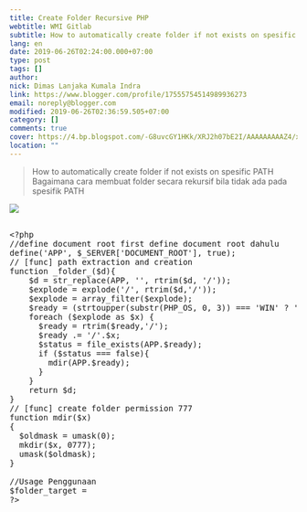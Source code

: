 ```yaml
---
title: Create Folder Recursive PHP
webtitle: WMI Gitlab
subtitle: How to automatically create folder if not exists on spesific PATH
lang: en
date: 2019-06-26T02:24:00.000+07:00
type: post
tags: []
author:
nick: Dimas Lanjaka Kumala Indra
link: https://www.blogger.com/profile/17555754514989936273
email: noreply@blogger.com
modified: 2019-06-26T02:36:59.505+07:00
category: []
comments: true
cover: https://4.bp.blogspot.com/-G8uvcGY1HKk/XRJ2h07bE2I/AAAAAAAAAZ4/xFxE1oVc6nctLlNdnpbGx-xvqOADFqcfQCLcBGAs/s1600/iconfinder_folder_black_PHP_51814.png
location: ""
---
```


<blockquote><span class="tr-en">How to automatically create folder if not exists on spesific PATH</span><br><span class="tr-id">Bagaimana cara membuat folder secara rekursif bila tidak ada pada spesifik PATH</span></blockquote><img src="https://4.bp.blogspot.com/-G8uvcGY1HKk/XRJ2h07bE2I/AAAAAAAAAZ4/xFxE1oVc6nctLlNdnpbGx-xvqOADFqcfQCLcBGAs/s1600/iconfinder_folder_black_PHP_51814.png" data-original-width="512" data-original-height="512"><pre><br>&lt;?php<br>//<span class="tr-en">define document root first</span> <span class="tr-id">define document root dahulu</span><br>define('APP', $_SERVER['DOCUMENT_ROOT'], true);<br>// [func] path extraction and creation<br>function _folder_($d){<br>    $d = str_replace(APP, '', rtrim($d, '/'));<br>    $explode = explode('/', rtrim($d,'/'));<br>    $explode = array_filter($explode);<br>    $ready = (strtoupper(substr(PHP_OS, 0, 3)) === 'WIN' ? '' : '/');<br>    foreach ($explode as $x) {<br>      $ready = rtrim($ready,'/');<br>      $ready .= '/'.$x;<br>      $status = file_exists(APP.$ready);<br>      if ($status === false){<br>        mdir(APP.$ready);<br>      }<br>    }<br>    return $d;<br>}<br>// [func] create folder permission 777<br>function mdir($x)<br>{<br>  $oldmask = umask(0);<br>  mkdir($x, 0777);<br>  umask($oldmask);<br>}<br><br>//<span class="tr-en">Usage</span> <span class="tr-id">Penggunaan</span><br>$folder_target = <br>?&gt;<br></pre>       